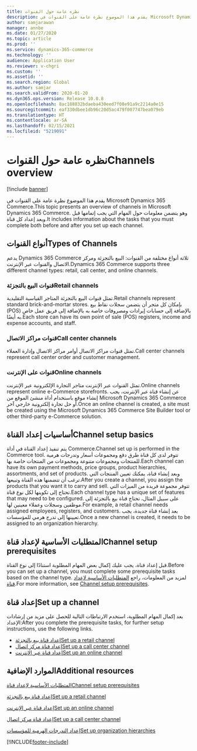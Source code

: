 ```yaml
---
title: نظره عامة حول القنوات
description: يقدم هذا الموضوع نظرة عامة على القنوات في Microsoft Dynamics 365 Commerce.
author: samjarawan
manager: annbe
ms.date: 01/27/2020
ms.topic: article
ms.prod: ''
ms.service: dynamics-365-commerce
ms.technology: ''
audience: Application User
ms.reviewer: v-chgri
ms.custom: ''
ms.assetid: ''
ms.search.region: Global
ms.author: samjar
ms.search.validFrom: 2020-01-20
ms.dyn365.ops.version: Release 10.0.8
ms.openlocfilehash: 8ac188832bdaeba430eed7f08e91a9c2214a0e15
ms.sourcegitcommit: eaf330dbee1db96c20d5ac479f007747bea079eb
ms.translationtype: HT
ms.contentlocale: ar-SA
ms.lasthandoff: 02/15/2021
ms.locfileid: "5219091"
---
```

# <a name="channels-overview"></a><span data-ttu-id="073f8-103">نظره عامة حول القنوات</span><span class="sxs-lookup"><span data-stu-id="073f8-103">Channels overview</span></span>


[!include [banner](includes/banner.md)]

<span data-ttu-id="073f8-104">يقدم هذا الموضوع نظرة عامة على القنوات في Microsoft Dynamics 365 Commerce.</span><span class="sxs-lookup"><span data-stu-id="073f8-104">This topic presents an overview of channels in Microsoft Dynamics 365 Commerce.</span></span> <span data-ttu-id="073f8-105">وهو يتضمن معلومات حول المهام التي يجب إتمامها قبل وبعد إعداد كل قناة.</span><span class="sxs-lookup"><span data-stu-id="073f8-105">It includes information about the tasks that you must complete both before and after you set up each channel.</span></span>

## <a name="types-of-channels"></a><span data-ttu-id="073f8-106">أنواع القنوات</span><span class="sxs-lookup"><span data-stu-id="073f8-106">Types of Channels</span></span>

<span data-ttu-id="073f8-107">يدعم Dynamics 365 Commerce ثلاثة أنواع مختلفة من القنوات: البيع بالتجزئة ومركز الاتصال والقنوات عبر الإنترنت.</span><span class="sxs-lookup"><span data-stu-id="073f8-107">Dynamics 365 Commerce supports three different channel types: retail, call center, and online channels.</span></span>

### <a name="retail-channels"></a><span data-ttu-id="073f8-108">قنوات البيع بالتجزئة</span><span class="sxs-lookup"><span data-stu-id="073f8-108">Retail channels</span></span>

<span data-ttu-id="073f8-109">تمثل قنوات البيع بالتجزئة المتاجر القياسية التقليدية.</span><span class="sxs-lookup"><span data-stu-id="073f8-109">Retail channels represent standard brick-and-mortar stores.</span></span> <span data-ttu-id="073f8-110">بإمكان كل متجر أن يتضمن سجلات نقاط بيع (POS) بالإضافة إلى حسابات إيرادات ومصروفات خاصة به بالإضافة إلى فريق عمل خاص به أيضًا.</span><span class="sxs-lookup"><span data-stu-id="073f8-110">Each store can have its own point of sale (POS) registers, income and expense accounts, and staff.</span></span> 

### <a name="call-center-channels"></a><span data-ttu-id="073f8-111">قنوات مراكز الاتصال</span><span class="sxs-lookup"><span data-stu-id="073f8-111">Call center channels</span></span>

<span data-ttu-id="073f8-112">تمثل قنوات مراكز الاتصال أوامر مراكز الاتصال وإدارة العملاء.</span><span class="sxs-lookup"><span data-stu-id="073f8-112">Call center channels represent call center order and customer management.</span></span>

### <a name="online-channels"></a><span data-ttu-id="073f8-113">قنوات على الإنترنت</span><span class="sxs-lookup"><span data-stu-id="073f8-113">Online channels</span></span>

<span data-ttu-id="073f8-114">تمثل القنوات عبر الإنترنت متاجر التجارة الإلكترونية عبر الإنترنت.</span><span class="sxs-lookup"><span data-stu-id="073f8-114">Online channels represent online e-Commerce storefronts.</span></span> <span data-ttu-id="073f8-115">عن إنشاء قناة عبر الإنترنت، يجب إنشاء موقع باستخدام أداة منشئ الموقع من Microsoft Dynamics 365 Commerce أو حل تجارة إلكترونية خارجي آخر.</span><span class="sxs-lookup"><span data-stu-id="073f8-115">Once an online channel is created, a site must be created using the Microsoft Dynamics 365 Commerce Site Builder tool or other third-party e-Commerce solution.</span></span>

## <a name="channel-setup-basics"></a><span data-ttu-id="073f8-116">أساسيات إعداد القناة</span><span class="sxs-lookup"><span data-stu-id="073f8-116">Channel setup basics</span></span>

<span data-ttu-id="073f8-117">يتم تنفيذ إعداد القناة في أداة Commerce.</span><span class="sxs-lookup"><span data-stu-id="073f8-117">Channel set up is performed in the Commerce tool.</span></span> <span data-ttu-id="073f8-118">تتوفر لدى كل قناة طرق دفع ومجموعات أسعار وتدرجات هرمية للمنتجات ومجموعات متنوعة ومجموعات من المنتجات خاصة بها.</span><span class="sxs-lookup"><span data-stu-id="073f8-118">Each channel can have its own payment methods, price groups, product hierarchies, assortments, and set of products.</span></span> <span data-ttu-id="073f8-119">وبعد إنشاء قناة، يمكنك تعيين المنتجات التي ترغب أن تتضمنها هذه القناة وتبيعها.</span><span class="sxs-lookup"><span data-stu-id="073f8-119">After you create a channel, you assign the products that you want it to carry and sell.</span></span> <span data-ttu-id="073f8-120">تتوفر مجموعة فريدة من الميزات التي تحتاج إلى تكوينها لكل نوع قناة.</span><span class="sxs-lookup"><span data-stu-id="073f8-120">Each channel type has a unique set of features that may need to be configured.</span></span> <span data-ttu-id="073f8-121">على سبيل المثال، تحتاج قناة بيع بالتجزئة إلى موظفين وسجلات وعملاء معينين لها.</span><span class="sxs-lookup"><span data-stu-id="073f8-121">For example, a retail channel needs assigned employees, registers, and customers.</span></span> <span data-ttu-id="073f8-122">بعد إنشاء قناة جديدة، يجب تعيينها إلى تدرج هرمي للمؤسسات.</span><span class="sxs-lookup"><span data-stu-id="073f8-122">Once a new channel is created, it needs to be assigned to an organization hierarchy.</span></span>

## <a name="channel-setup-prerequisites"></a><span data-ttu-id="073f8-123">المتطلبات الأساسية‬ لإعداد قناة</span><span class="sxs-lookup"><span data-stu-id="073f8-123">Channel setup prerequisites</span></span>

<span data-ttu-id="073f8-124">قبل إعداد قناة، يجب عليك إكمال بعض المهام المطلوبة استنادًا إلى نوع القناة.</span><span class="sxs-lookup"><span data-stu-id="073f8-124">Before you can set up a channel, you must complete some prerequisite tasks based on the channel type.</span></span> <span data-ttu-id="073f8-125">لمزيد من المعلومات، راجع [المتطلبات الأساسية‬ لإعداد قناة‬](channels-prerequisites.md).</span><span class="sxs-lookup"><span data-stu-id="073f8-125">For more information, see [Channel setup prerequisites](channels-prerequisites.md).</span></span>

## <a name="set-up-a-channel"></a><span data-ttu-id="073f8-126">إعداد قناة</span><span class="sxs-lookup"><span data-stu-id="073f8-126">Set up a channel</span></span>

<span data-ttu-id="073f8-127">بعد إكمال المهام المطلوبة، استخدم الارتباطات التالية للحصل على مزيد من إرشادات الإعداد:</span><span class="sxs-lookup"><span data-stu-id="073f8-127">After you complete the prerequisite tasks, for further setup instructions, use the following links.</span></span>

- [<span data-ttu-id="073f8-128">إعداد قناة بيع بالتجزئة</span><span class="sxs-lookup"><span data-stu-id="073f8-128">Set up a retail channel</span></span>](channel-setup-retail.md)
- [<span data-ttu-id="073f8-129">إعداد قناة مركز اتصال</span><span class="sxs-lookup"><span data-stu-id="073f8-129">Set up a call center channel</span></span>](channel-setup-callcenter.md)
- [<span data-ttu-id="073f8-130">إعداد قناة عبر الإنترنت</span><span class="sxs-lookup"><span data-stu-id="073f8-130">Set up an online channel</span></span>](channel-setup-online.md)

<!--
## Post-channel configuration

After you create a channel, you may need to complete some of the below tasks:

- [Add channel to an organizational hierarchy](add-channel-org-hierarchy.md)
- Set up fulfillment groups. (LINK TBD)
- Configure the POS registers for the store. (LINK TBD)
- Assign product assortments to the store. (LINK TBD)
- Process assortments to generate the list of products that are included in the assortment and to make the products available in the retail store. (LINK TBD)
- Send data such as number sequences, hardware profiles, and POS screen layouts to the Retail POS registers.(LINK TBD)
- Publish the retail store to send store data to Retail POS. (LINK TBD)
- Run the jobs to send the store data to Retail POS. (LINK TBD)
-->

## <a name="additional-resources"></a><span data-ttu-id="073f8-131">الموارد الإضافية</span><span class="sxs-lookup"><span data-stu-id="073f8-131">Additional resources</span></span>

[<span data-ttu-id="073f8-132">المتطلبات الأساسية‬ لإعداد قناة</span><span class="sxs-lookup"><span data-stu-id="073f8-132">Channel setup prerequisites</span></span>](channels-prerequisites.md)

[<span data-ttu-id="073f8-133">إعداد قناة بيع بالتجزئة</span><span class="sxs-lookup"><span data-stu-id="073f8-133">Set up a retail channel</span></span>](channel-setup-retail.md)
    
[<span data-ttu-id="073f8-134">إعداد قناة عبر الإنترنت</span><span class="sxs-lookup"><span data-stu-id="073f8-134">Set up an online channel</span></span>](channel-setup-online.md)

[<span data-ttu-id="073f8-135">إعداد قناة مركز اتصال</span><span class="sxs-lookup"><span data-stu-id="073f8-135">Set up a call center channel</span></span>](channel-setup-callcenter.md)

[<span data-ttu-id="073f8-136">إعداد التدرجات الهرمية للمؤسسات</span><span class="sxs-lookup"><span data-stu-id="073f8-136">Set up organization hierarchies</span></span>](channels-org-hierarchies.md)


[!INCLUDE[footer-include](../includes/footer-banner.md)]
